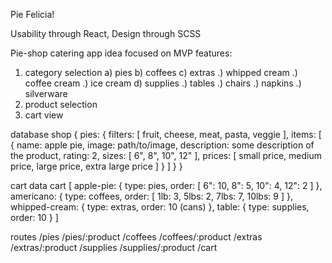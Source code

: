 Pie Felicia!

Usability through React, Design through SCSS

Pie-shop catering app idea focused on MVP features:
1) category selection
  a) pies
  b) coffees
  c) extras
    .) whipped cream
    .) coffee cream
    .) ice cream
  d) supplies
    .) tables
    .) chairs
    .) napkins
    .) silverware
2) product selection
3) cart view

database
shop {
  pies: {
    filters: [
      fruit,
      cheese,
      meat,
      pasta,
      veggie
    ],
    items: [
      {
        name: apple pie,
        image: path/to/image,
        description: some description of the product,
        rating: 2,
        sizes: [
          6",
          8",
          10",
          12"
        ],
        prices: [
          small price,
          medium price,
          large price,
          extra large price
        ] 
      }
    ] 
  }
}




cart data
cart [
  apple-pie: {
    type: pies,
    order: [
      6": 10,
      8": 5,
      10": 4,
      12": 2
    ]
  },
  americano: {
    type: coffees,
    order: [
      1lb: 3,
      5lbs: 2,
      7lbs: 7,
      10lbs: 9
    ]
  },
  whipped-cream: {
    type: extras,
    order: 10 (cans)
  },
  table: {
    type: supplies,
    order: 10
  }
]

routes
/pies
/pies/:product
/coffees
/coffees/:product
/extras
/extras/:product
/supplies
/supplies/:product
/cart